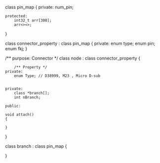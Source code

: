 
class pin_map {
	private:
	num_pin; 
	
	protected: 
		int32_t arr[300]; 
		arr<><>;
		
}


class connector_property : class pin_map {
	private: 
		enum type; 
		enum pin; 
		enum fkj; 
}


/** 
	purpose: Connector 
 */
class node : class connector_property {
	
		/** Property */
	private: 
		enum Type; // D38999, M23 , Micro D-sub 
		
	
	private:
		class *branch[];
		int nBranch; 
		
	public: 
	
	void attach()
	{
		
	}
	
}

class branch : class pin_map {
	
	
}